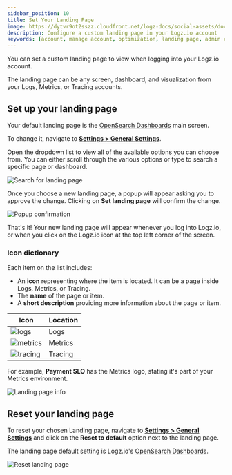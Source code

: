 ```yaml
---
sidebar_position: 10
title: Set Your Landing Page
image: https://dytvr9ot2sszz.cloudfront.net/logz-docs/social-assets/docs-social.jpg
description: Configure a custom landing page in your Logz.io account
keywords: [account, manage account, optimization, landing page, admin controls, admin, user permissions, permissions, access control]
---
```


You can set a custom landing page to view when logging into your Logz.io account.

The landing page can be any screen, dashboard, and visualization from your Logs, Metrics, or Tracing accounts.

## Set up your landing page

Your default landing page is the [OpenSearch Dashboards](https://app.logz.io/#/dashboard/osd) main screen. 

To change it, navigate to **[Settings > General Settings](https://app.logz.io/#/dashboard/settings/general)**.

Open the dropdown list to view all of the available options you can choose from. You can either scroll through the various options or type to search a specific page or dashboard. 


![Search for landing page](https://dytvr9ot2sszz.cloudfront.net/logz-docs/accounts/landing-page/landing-page-dropdown.png)

Once you choose a new landing page, a popup will appear asking you to approve the change. Clicking on **Set landing page** will confirm the change.

![Popup confirmation](https://dytvr9ot2sszz.cloudfront.net/logz-docs/accounts/landing-page/change-landing-page-confirm.png)

That's it! Your new landing page will appear whenever you log into Logz.io, or when you click on the Logz.io icon at the top left corner of the screen.


### Icon dictionary

Each item on the list includes:

* An **icon** representing where the item is located. It can be a page inside Logs, Metrics, or Tracing.
* The **name** of the page or item.
* A **short description** providing more information about the page or item.



|**Icon**|**Location**|
|-|-|
|![logs](https://dytvr9ot2sszz.cloudfront.net/logz-docs/accounts/landing-page/logs.svg)|Logs|
|![metrics](https://dytvr9ot2sszz.cloudfront.net/logz-docs/accounts/landing-page/metrics.svg)|Metrics|
|![tracing](https://dytvr9ot2sszz.cloudfront.net/logz-docs/accounts/landing-page/tracing.svg)|Tracing|

For example, **Payment SLO** has the Metrics logo, stating it's part of your Metrics environment.

![Landing page info](https://dytvr9ot2sszz.cloudfront.net/logz-docs/accounts/landing-page/landing-page-choose.png)

## Reset your landing page

To reset your chosen Landing page, navigate to **[Settings > General Settings](https://app.logz.io/#/dashboard/settings/general)** and click on the **Reset to default** option next to the landing page.

The landing page default setting is Logz.io's [OpenSearch Dashboards](https://app.logz.io/#/dashboard/osd).


![Reset landing page](https://dytvr9ot2sszz.cloudfront.net/logz-docs/accounts/landing-page/landing-page-reset.png)
